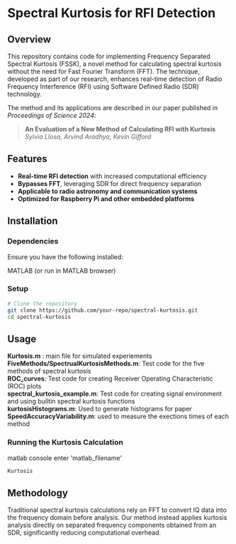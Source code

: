 # Spectral Kurtosis for RFI Detection

## Overview

This repository contains code for implementing Frequency Separated Spectral Kurtosis (FSSK), a novel method for calculating spectral kurtosis without the need for Fast Fourier Transform (FFT). The technique, developed as part of our research, enhances real-time detection of Radio Frequency Interference (RFI) using Software Defined Radio (SDR) technology.

The method and its applications are described in our paper published in *Proceedings of Science 2024*:

> **An Evaluation of a New Method of Calculating RFI with Kurtosis**  
> *Sylvia Llosa, Arvind Aradhya, Kevin Gifford*

## Features

- **Real-time RFI detection** with increased computational efficiency  
- **Bypasses FFT**, leveraging SDR for direct frequency separation  
- **Applicable to radio astronomy and communication systems**  
- **Optimized for Raspberry Pi and other embedded platforms**  

## Installation

### Dependencies

Ensure you have the following installed:

MATLAB (or run in MATLAB browser)

### Setup

```sh
# Clone the repository
git clone https://github.com/your-repo/spectral-kurtosis.git
cd spectral-kurtosis
```

## Usage

**Kurtosis.m**  : main file for simulated experiements  
**FiveMethods/SpectrualKurtosisMethods.m**: Test code for the five methods of spectral kurtosis  
**ROC_curves**: Test code for creating Receiver Operating Characteristic (ROC) plots  
**spectral_kurtosis_example.m**: Test code for creating signal environment and using builtin spectral kurtosis functions  
**kurtosisHistograms.m**: Used to generate histograms for paper  
**SpeedAccuracyVariability.m**: used to measure the exections times of each method  

### Running the Kurtosis Calculation
matlab console enter 'matlab_filename'
```sh
Kurtosis
```


## Methodology

Traditional spectral kurtosis calculations rely on FFT to convert IQ data into the frequency domain before analysis. Our method instead applies kurtosis analysis directly on separated frequency components obtained from an SDR, significantly reducing computational overhead. 
